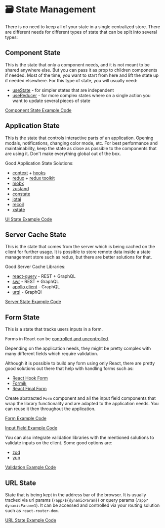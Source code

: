 # 🗃️ State Management

There is no need to keep all of your state in a single centralized store. There are different needs for different types of state that can be split into several types:

## Component State

This is the state that only a component needs, and it is not meant to be shared anywhere else. But you can pass it as prop to children components if needed. Most of the time, you want to start from here and lift the state up if needed elsewhere. For this type of state, you will usually need:

- [useState](https://react.dev/reference/react/useState) - for simpler states that are independent
- [useReducer](https://react.dev/reference/react/useReducer) - for more complex states where on a single action you want to update several pieces of state

[Component State Example Code](../src/components/Layout/MainLayout.tsx)

## Application State

This is the state that controls interactive parts of an application. Opening modals, notifications, changing color mode, etc. For best performance and maintainability, keep the state as close as possible to the components that are using it. Don't make everything global out of the box.

Good Application State Solutions:

- [context](https://react.dev/learn/passing-data-deeply-with-context) + [hooks](https://react.dev/reference/react-dom/hooks)
- [redux](https://redux.js.org/) + [redux toolkit](https://redux-toolkit.js.org/)
- [mobx](https://mobx.js.org)
- [zustand](https://github.com/pmndrs/zustand)
- [constate](https://github.com/diegohaz/constate)
- [jotai](https://github.com/pmndrs/jotai)
- [recoil](https://recoiljs.org/)
- [xstate](https://xstate.js.org/)

[UI State Example Code](../src/stores/notifications.ts)

## Server Cache State

This is the state that comes from the server which is being cached on the client for further usage. It is possible to store remote data inside a state management store such as redux, but there are better solutions for that.

Good Server Cache Libraries:

- [react-query](https://react-query.tanstack.com/) - REST + GraphQL
- [swr](https://swr.vercel.app/) - REST + GraphQL
- [apollo client](https://www.apollographql.com/) - GraphQL
- [urql](https://formidable.com/open-source/urql/) - GraphQl

[Server State Example Code](../src/features/discussions/api/getDiscussions.ts)

## Form State

This is a state that tracks users inputs in a form.

Forms in React can be [controlled and uncontrolled](https://react.dev/learn/sharing-state-between-components#controlled-and-uncontrolled-components).

Depending on the application needs, they might be pretty complex with many different fields which require validation.

Although it is possible to build any form using only React, there are pretty good solutions out there that help with handling forms such as:

- [React Hook Form](https://react-hook-form.com/)
- [Formik](https://formik.org/)
- [React Final Form](https://github.com/final-form/react-final-form)

Create abstracted `Form` component and all the input field components that wrap the library functionality and are adapted to the application needs. You can reuse it then throughout the application.

[Form Example Code](../src/components/Form/Form.tsx)

[Input Field Example Code](../src/components/Form/InputField.tsx)

You can also integrate validation libraries with the mentioned solutions to validate inputs on the client. Some good options are:

- [zod](https://github.com/colinhacks/zod)
- [yup](https://github.com/jquense/yup)

[Validation Example Code](../src/features/auth/components/RegisterForm.tsx)

## URL State

State that is being kept in the address bar of the browser. It is usually tracked via url params (`/app/${dynamicParam}`) or query params (`/app?dynamicParam=1`). It can be accessed and controlled via your routing solution such as `react-router-dom`.

[URL State Example Code](../src/features/discussions/routes/Discussion.tsx)
